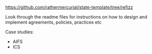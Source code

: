 https://github.com/rathermercurial/state-template/tree/refizz

Look through the readme files for instructions on how to design and implement agreements, policies, practices etc

Case studies:
- AIFS
- ICS